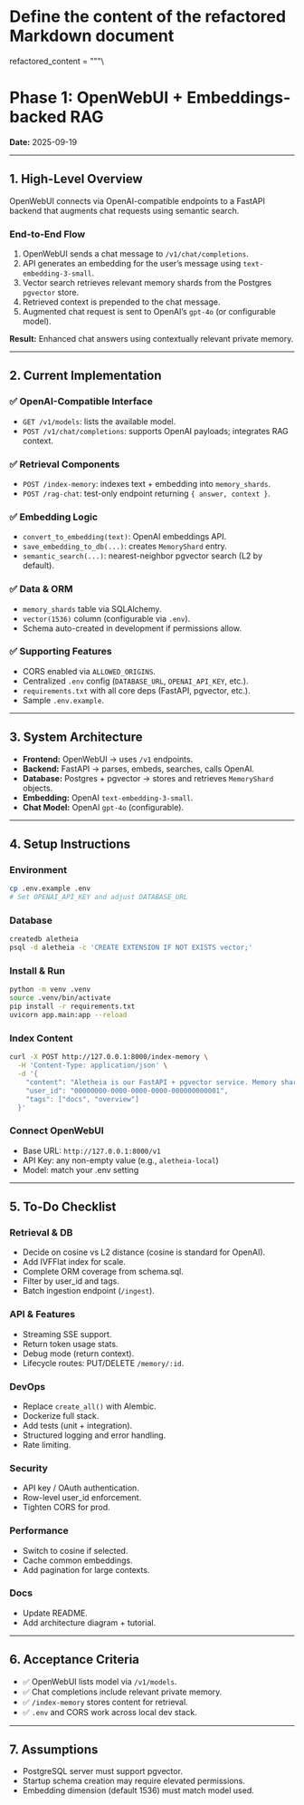 
# Define the content of the refactored Markdown document
refactored_content = """\
# Phase 1: OpenWebUI + Embeddings-backed RAG

**Date:** 2025-09-19

---

## 1. High-Level Overview

OpenWebUI connects via OpenAI-compatible endpoints to a FastAPI backend that augments chat requests using semantic search.

### End-to-End Flow
1. OpenWebUI sends a chat message to `/v1/chat/completions`.
2. API generates an embedding for the user’s message using `text-embedding-3-small`.
3. Vector search retrieves relevant memory shards from the Postgres `pgvector` store.
4. Retrieved context is prepended to the chat message.
5. Augmented chat request is sent to OpenAI’s `gpt-4o` (or configurable model).

**Result:** Enhanced chat answers using contextually relevant private memory.

---

## 2. Current Implementation

### ✅ OpenAI-Compatible Interface
- `GET /v1/models`: lists the available model.
- `POST /v1/chat/completions`: supports OpenAI payloads; integrates RAG context.

### ✅ Retrieval Components
- `POST /index-memory`: indexes text + embedding into `memory_shards`.
- `POST /rag-chat`: test-only endpoint returning `{ answer, context }`.

### ✅ Embedding Logic
- `convert_to_embedding(text)`: OpenAI embeddings API.
- `save_embedding_to_db(...)`: creates `MemoryShard` entry.
- `semantic_search(...)`: nearest-neighbor pgvector search (L2 by default).

### ✅ Data & ORM
- `memory_shards` table via SQLAlchemy.
- `vector(1536)` column (configurable via `.env`).
- Schema auto-created in development if permissions allow.

### ✅ Supporting Features
- CORS enabled via `ALLOWED_ORIGINS`.
- Centralized `.env` config (`DATABASE_URL`, `OPENAI_API_KEY`, etc.).
- `requirements.txt` with all core deps (FastAPI, pgvector, etc.).
- Sample `.env.example`.

---

## 3. System Architecture

- **Frontend:** OpenWebUI → uses `/v1` endpoints.
- **Backend:** FastAPI → parses, embeds, searches, calls OpenAI.
- **Database:** Postgres + pgvector → stores and retrieves `MemoryShard` objects.
- **Embedding:** OpenAI `text-embedding-3-small`.
- **Chat Model:** OpenAI `gpt-4o` (configurable).

---

## 4. Setup Instructions

### Environment
```bash
cp .env.example .env
# Set OPENAI_API_KEY and adjust DATABASE_URL
```

### Database
```bash
createdb aletheia
psql -d aletheia -c 'CREATE EXTENSION IF NOT EXISTS vector;'
```

### Install & Run
```bash
python -m venv .venv
source .venv/bin/activate
pip install -r requirements.txt
uvicorn app.main:app --reload
```

### Index Content
```bash
curl -X POST http://127.0.0.1:8000/index-memory \
  -H 'Content-Type: application/json' \
  -d '{
    "content": "Aletheia is our FastAPI + pgvector service. Memory shards store text and embeddings.",
    "user_id": "00000000-0000-0000-0000-000000000001",
    "tags": ["docs", "overview"]
  }'
```

### Connect OpenWebUI
- Base URL: `http://127.0.0.1:8000/v1`
- API Key: any non-empty value (e.g., `aletheia-local`)
- Model: match your .env setting

---

## 5. To-Do Checklist

### Retrieval & DB
- Decide on cosine vs L2 distance (cosine is standard for OpenAI).
- Add IVFFlat index for scale.
- Complete ORM coverage from schema.sql.
- Filter by user_id and tags.
- Batch ingestion endpoint (`/ingest`).

### API & Features
- Streaming SSE support.
- Return token usage stats.
- Debug mode (return context).
- Lifecycle routes: PUT/DELETE `/memory/:id`.

### DevOps
- Replace `create_all()` with Alembic.
- Dockerize full stack.
- Add tests (unit + integration).
- Structured logging and error handling.
- Rate limiting.

### Security
- API key / OAuth authentication.
- Row-level user_id enforcement.
- Tighten CORS for prod.

### Performance
- Switch to cosine if selected.
- Cache common embeddings.
- Add pagination for large contexts.

### Docs
- Update README.
- Add architecture diagram + tutorial.

---

## 6. Acceptance Criteria

- ✅ OpenWebUI lists model via `/v1/models`.
- ✅ Chat completions include relevant private memory.
- ✅ `/index-memory` stores content for retrieval.
- ✅ `.env` and CORS work across local dev stack.

---

## 7. Assumptions

- PostgreSQL server must support pgvector.
- Startup schema creation may require elevated permissions.
- Embedding dimension (default 1536) must match model used.
```